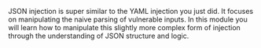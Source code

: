 JSON injection is super similar to the YAML injection you just did. It focuses on manipulating the naive parsing of vulnerable inputs. In this module you will learn how to manipulate this slightly more complex form of injection through the understanding of JSON structure and logic.